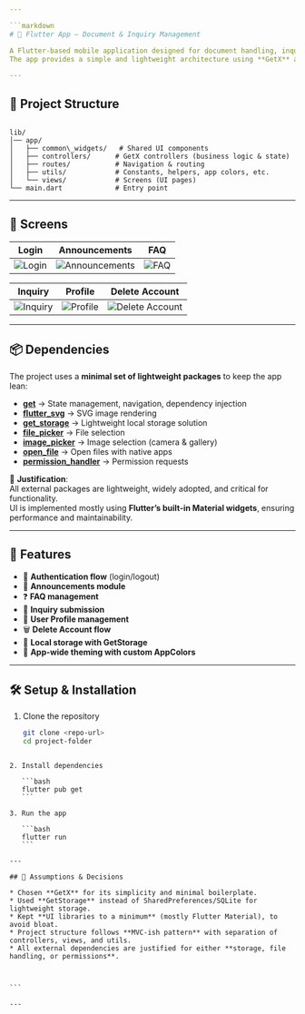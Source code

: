 ```yaml
---

```markdown
# 📱 Flutter App – Document & Inquiry Management

A Flutter-based mobile application designed for document handling, inquiries, and user profile management.  
The app provides a simple and lightweight architecture using **GetX** and **GetStorage**, while ensuring smooth performance.

---
```


## 📂 Project Structure

```

lib/
│── app/
│   ├── common\_widgets/   # Shared UI components
│   ├── controllers/      # GetX controllers (business logic & state)
│   ├── routes/           # Navigation & routing
│   ├── utils/            # Constants, helpers, app colors, etc.
│   └── views/            # Screens (UI pages)
└── main.dart             # Entry point

````

---

## 📸 Screens

| Login | Announcements | FAQ |
|-------|---------------|-----|
| ![Login](docs/screenshots/login.jpg) | ![Announcements](docs/screenshots/notifications.jpg) | ![FAQ](docs/screenshots/faq.jpg) |

| Inquiry | Profile | Delete Account |
|---------|---------|----------------|
| ![Inquiry](docs/screenshots/inquiries.jpg) | ![Profile](docs/screenshots/profile_image.jpg) | ![Delete Account](docs/screenshots/delete.jpg) |

---

## 📦 Dependencies

The project uses a **minimal set of lightweight packages** to keep the app lean:

- **[get](https://pub.dev/packages/get)** → State management, navigation, dependency injection  
- **[flutter_svg](https://pub.dev/packages/flutter_svg)** → SVG image rendering  
- **[get_storage](https://pub.dev/packages/get_storage)** → Lightweight local storage solution  
- **[file_picker](https://pub.dev/packages/file_picker)** → File selection  
- **[image_picker](https://pub.dev/packages/image_picker)** → Image selection (camera & gallery)  
- **[open_file](https://pub.dev/packages/open_file)** → Open files with native apps  
- **[permission_handler](https://pub.dev/packages/permission_handler)** → Permission requests  

📌 **Justification**:  
All external packages are lightweight, widely adopted, and critical for functionality.  
UI is implemented mostly using **Flutter’s built-in Material widgets**, ensuring performance and maintainability.

---

## 🚀 Features

- 🔑 **Authentication flow** (login/logout)  
- 📢 **Announcements module**  
- ❓ **FAQ management**  
- 📨 **Inquiry submission**  
- 👤 **User Profile management**  
- 🗑️ **Delete Account flow**  
- 💾 **Local storage with GetStorage**  
- 🎨 **App-wide theming with custom AppColors**  

---

## 🛠️ Setup & Installation

1. Clone the repository  
   ```bash
   git clone <repo-url>
   cd project-folder
````

2. Install dependencies

   ```bash
   flutter pub get
   ```

3. Run the app

   ```bash
   flutter run
   ```

---

## 📌 Assumptions & Decisions

* Chosen **GetX** for its simplicity and minimal boilerplate.
* Used **GetStorage** instead of SharedPreferences/SQLite for lightweight storage.
* Kept **UI libraries to a minimum** (mostly Flutter Material), to avoid bloat.
* Project structure follows **MVC-ish pattern** with separation of controllers, views, and utils.
* All external dependencies are justified for either **storage, file handling, or permissions**.



```

---


